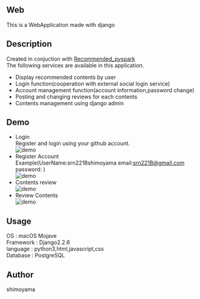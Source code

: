 ## Web
This is a WebApplication made with django

## Description
Created in conjuction with [Recommended_pyspark](https://github.com/srn221B/Recommended_pyspark)  
The following services are available in this application.  
* Display recommended contents by user  
* Login function(cooperation with external social login service)  
* Account management function(account information,password change)  
* Posting and changing reviews for each contents  
* Contents management using django admin  

## Demo
* Login  
Register and login using your github account.  
![demo](https://raw.githubusercontent.com/wiki/srn221B/WebProject/image/mov2.gif)  
* Register Account  
Example(UserName:srn221Bshimoyama email:srn221B@gmail.com password: )  
![demo](https://raw.githubusercontent.com/wiki/srn221B/WebProject/image/mov4.gif)  
* Contents review  
![demo](https://raw.githubusercontent.com/wiki/srn221B/WebProject/image/mov1.gif)  
* Review Contents  
![demo](https://raw.githubusercontent.com/wiki/srn221B/WebProject/image/mov5.gif)

## Usage
OS : macOS Mojave  
Framework : Django2.2.6  
language : python3,html,javascript,css  
Database : PostgreSQL

## Author
shimoyama  

